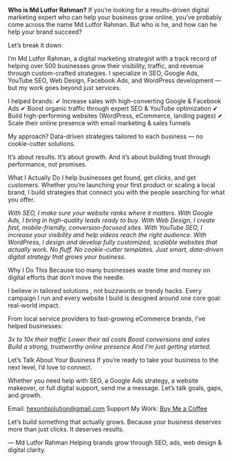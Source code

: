 **Who is Md Lutfor Rahman?**
If you’re looking for a results-driven digital marketing expert who can help your business grow online, you’ve probably come across the name Md Lutfor Rahman. But who is he, and how can he help your brand succeed?

Let’s break it down.

I’m Md Lutfor Rahman, a digital marketing strategist with a track record of helping over 500 businesses grow their visibility, traffic, and revenue through custom-crafted strategies. I specialize in SEO, Google Ads, YouTube SEO, Web Design, Facebook Ads, and WordPress development — but my work goes beyond just services.

I helped brands:
✔ Increase sales with high-converting Google & Facebook Ads
✔ Boost organic traffic through expert SEO & YouTube optimization
✔ Build high-performing websites (WordPress, eCommerce, landing pages)
✔ Scale their online presence with email marketing & sales funnels

My approach? Data-driven strategies tailored to each business — no cookie-cutter solutions.

It’s about results.
It’s about growth.
And it’s about building trust through performance, not promises.

What I Actually Do
I help businesses get found, get clicks, and get customers.
Whether you’re launching your first product or scaling a local brand, I build strategies that connect you with the people searching for what you offer.

_With SEO, I make sure your website ranks where it matters.
With Google Ads, I bring in high-quality leads ready to buy.
With Web Design, I create fast, mobile-friendly, conversion-focused sites.
With YouTube SEO, I increase your visibility and help videos reach the right audience.
With WordPress, I design and develop fully customized, scalable websites that actually work.
No fluff. No cookie-cutter templates. Just smart, data-driven digital strategy that grows your business._

Why I Do This
Because too many businesses waste time and money on digital efforts that don’t move the needle.

I believe in tailored solutions , not buzzwords or trendy hacks. Every campaign I run and every website I build is designed around one core goal: real-world impact.

From local service providers to fast-growing eCommerce brands, I’ve helped businesses:

_3x to 10x their traffic
Lower their ad costs
Boost conversions and sales
Build a strong, trustworthy online presence
And I’m just getting started._

Let’s Talk About Your Business
If you’re ready to take your business to the next level, I’d love to connect.

Whether you need help with SEO, a Google Ads strategy, a website makeover, or full digital support, send me a message. Let’s talk goals, gaps, and growth.

Email: hexonitsolution@gmail.com
Support My Work: [Buy Me a Coffee](https://buymeacoffee.com/hexonitlimited)

Let’s build something that actually grows.
Because your business deserves more than just clicks.
It deserves results.

— Md Lutfor Rahman
Helping brands grow through SEO, ads, web design & digital clarity.

